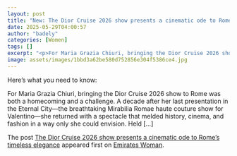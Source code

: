 ```yaml
---
layout: post
title: "New: The Dior Cruise 2026 show presents a cinematic ode to Rome’s timeless elegance"
date: 2025-05-29T04:00:57
author: "badely"
categories: [Women]
tags: []
excerpt: "<p>For Maria Grazia Chiuri, bringing the Dior Cruise 2026 show to Rome was both a homecoming and a challenge. A decade after her last presentation in "
image: assets/images/1bbd3a62be580d752856e304f5386ce4.jpg
---
```


Here’s what you need to know: <p>For Maria Grazia Chiuri, bringing the Dior Cruise 2026 show to Rome was both a homecoming and a challenge. A decade after her last presentation in the Eternal City—the breathtaking Mirabilia Romae haute couture show for Valentino—she returned with a spectacle that melded history, cinema, and fashion in a way only she could envision. Held [&#8230;]</p>
<p>The post <a href="https://emirateswoman.com/dior-cruise-2026-show-cinematic-ode-to-romes-timeless-elegance/" rel="nofollow">The Dior Cruise 2026 show presents a cinematic ode to Rome’s timeless elegance</a> appeared first on <a href="https://emirateswoman.com" rel="nofollow">Emirates Woman</a>.</p>

